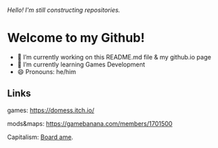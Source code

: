 <i>Hello! I'm still constructing repositories.</i>

# Welcome to my Github!

- 🔭 I’m currently working on this README.md file & my github.io page
- 🌱 I’m currently learning Games Development
- 😄 Pronouns: he/him

## Links

games: https://domess.itch.io/ 

mods&maps: https://gamebanana.com/members/1701500

Capitalism: [Board ame](https://michaellam.notion.site/Capitalism-5434375ccc92422694deacc07e3fb3fb).

<!--
**DoMessWithProfile/domesswithprofile** is a ✨ _special_ ✨ repository because its `README.md` (this file) appears on your GitHub profile.

Here are some ideas to get you started:

- 🔭 I’m currently working on ...
- 🌱 I’m currently learning ...
- 👯 I’m looking to collaborate on ...
- 🤔 I’m looking for help with ...
- 💬 Ask me about ...
- 📫 How to reach me: ...
- 😄 Pronouns: ...
- ⚡ Fun fact: ...
-->
